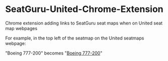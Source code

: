 # SeatGuru-United-Chrome-Extension
Chrome extension adding links to SeatGuru seat maps when on United seat map webpages

For example, in the top left of the seatmap on the United seatmaps webpage:

"Boeing 777-200" becomes "[Boeing 777-200](https://www.google.com/search?q=United%20Boeing%20777-200&btnI&as_sitesearch=seatguru.com)"
